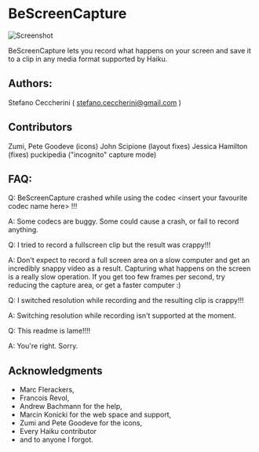 # BeScreenCapture

![Screenshot](https://raw.github.com/jackburton79/bescreencapture/master/BeScreenCapture.png)


BeScreenCapture lets you record what happens on your screen and save it to a clip in any media format supported by Haiku.


## Authors:

Stefano Ceccherini ( stefano.ceccherini@gmail.com )


## Contributors

Zumi, Pete Goodeve (icons)
John Scipione (layout fixes)
Jessica Hamilton (fixes)
puckipedia ("incognito" capture mode)

## FAQ:

Q: BeScreenCapture crashed while using the codec \<insert your favourite codec name here\> !!!

A: Some codecs are buggy. Some could cause a crash, or fail to record anything. 


Q: I tried to record a fullscreen clip but the result was crappy!!!

A: Don't expect to record a full screen area on a slow computer and get an incredibly snappy video as a result. Capturing what happens on the screen is a really slow operation. If you get too few frames
per second, try reducing the capture area, or get a faster computer :)


Q: I switched resolution while recording and the resulting clip is crappy!!!

A: Switching resolution while recording isn't supported at the moment.


Q: This readme is lame!!!!

A: You're right. Sorry.


## Acknowledgments

* Marc Flerackers,
* Francois Revol,
* Andrew Bachmann for the help,
* Marcin Konicki for the web space and support,
* Zumi and Pete Goodeve for the icons,
* Every Haiku contributor
* and to anyone I forgot.
